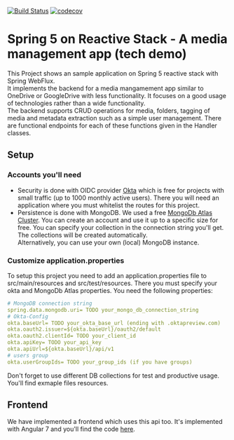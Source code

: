 [![Build Status](https://travis-ci.org/SEBHN/spring-reactive-mediamanagement.svg?branch=develop)](https://travis-ci.org/SEBHN/spring-reactive-mediamanagement)
[![codecov](https://codecov.io/gh/SEBHN/spring-reactive-mediamanagement/branch/develop/graph/badge.svg)](https://codecov.io/gh/SEBHN/spring-reactive-mediamanagement)


# Spring 5 on Reactive Stack - A media management app (tech demo)

This Project shows an sample application on Spring 5 reactive stack with Spring WebFlux. <br>
It implements the backend for a media mangamement app similar to OneDrive or GoogleDrive with less functionality. It focuses on a good usage of technologies rather than a wide functionality. <br>The backend supports CRUD operations for media, folders, tagging of media and metadata extraction such as a simple user management. There are functional endpoints for each of these functions given in the Handler classes. 

## Setup
### Accounts you'll need
* Security is done with OIDC provider [Okta](https://developer.okta.com/pricing/) which is free for projects with small traffic (up to 1000 monthly active users). There you will need an application where you must whitelist the routes for this project.
* Persistence is done with MongoDB. We used a free [MongoDb Atlas Cluster](https://www.mongodb.com/cloud/atlas). You can create an account and use it up to a specific size for free. You can specify your collection in the connection string you'll get. The collections will be created automatically.<br>Alternatively, you can use your own (local) MongoDB instance. 

### Customize application.properties
To setup this project you need to add an application.properties file to src/main/resources and src/test/resources. There you must specify your okta and MongoDb Atlas properties. You need the following properties:
``` yaml
# MongoDB connection string
spring.data.mongodb.uri= TODO your_mongo_db_connection_string
# Okta-Config
okta.baseUrl= TODO your_okta_base_url (ending with .oktapreview.com)
okta.oauth2.issuer=${okta.baseUrl}/oauth2/default
okta.oauth2.clientId= TODO your_client_id
okta.apiKey= TODO your_api_key
okta.apiUrl=${okta.baseUrl}/api/v1
# users group
okta.userGroupIds= TODO your_group_ids (if you have groups)
```
Don't forget to use different DB collections for test and productive usage. You'll find exmaple files resources. 


## Frontend
We have implemented a frontend which uses this api too. It's implemented with Angular 7 and you'll find the code [here](https://github.com/SEBHN/mvs).
